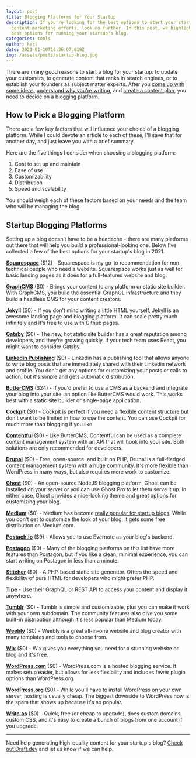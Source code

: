 ```yaml
---
layout: post
title: Blogging Platforms for Your Startup
description: If you're looking for the best options to start your startup's
  content marketing efforts, look no further. In this post, we highlight the
  best options for running your startup's blog.
categories: tools
author: karl
date: 2021-01-18T14:36:07.019Z
img: /assets/posts/startup-blog.jpg
---
```

There are many good reasons to start a blog for your startup: to update your customers, to generate content that ranks in search engines, or to establish your founders as subject matter experts. After you [come up with some ideas](https://draft.dev/learn/posts/ideas), [understand why you're writing](https://draft.dev/learn/posts/three-questions), and [create a content plan](https://draft.dev/learn/posts/content-plan), you need to decide on a blogging platform.

<!-- signup -->

## How to Pick a Blogging Platform
There are a few key factors that will influence your choice of a blogging platform. While I could devote an article to each of these, I'll save that for another day, and just leave you with a brief summary.

Here are the five things I consider when choosing a blogging platform:

1. Cost to set up and maintain
2. Ease of use
3. Customizability
4. Distribution
5. Speed and scalability

You should weigh each of these factors based on your needs and the team who will be managing the blog.

## Startup Blogging Platforms
Setting up a blog doesn’t have to be a headache - there are many platforms out there that will help you build a professional-looking one. Below I’ve collected a few of the best options for your startup's blog in 2021.

**[Squarespace](https://www.squarespace.com/)** ($12) - Squarespace is my go-to recommendation for non-technical people who need a website. Squarespace works just as well for basic landing pages as it does for a full-featured website and blog.

**[GraphCMS](https://graphcms.com/)** ($0) - Brings your content to any platform or static site builder. With GraphCMS, you build the essential GraphQL infrastructure and they build a headless CMS for your content creators.

**[Jekyll](https://jekyllrb.com/)** ($0) - If you don't mind writing a little HTML yourself, Jekyll is an awesome landing page and blogging platform. It can scale pretty much infinitely and it's free to use with Github pages.

**[Gatsby](https://www.gatsbyjs.com/)** ($0) - The new, hot static site builder has a great reputation among developers, and they're growing quickly. If your tech team uses React, you might want to consider Gatsby.

**[Linkedin Publishing](https://www.linkedin.com/post/new)** ($0) - Linkedin has a publishing tool that allows anyone to write blog posts that are immediately shared with their Linkedin network and profile. You don't get any options for customizing your posts or calls to action, but it's simple and gets automatic distribution.

**[ButterCMS](https://buttercms.com/)** ($24) - If you'd prefer to use a CMS as a backend and integrate your blog into your site, an option like ButterCMS would work. This works best with a static site builder or single-page application.

**[Cockpit](https://getcockpit.com/)** ($0) - Cockpit is perfect if you need a flexible content structure but don't want to be limited in how to use the content. You can use Cockpit for much more than blogging if you like.

**[Contentful](https://www.contentful.com/)** ($0) - Like ButterCMS, Contentful can be used as a complete content management system with an API that will hook into your site. Both solutions are only recommended for developers.

**[Drupal](https://www.drupal.org/)** ($0) - Free, open-source, and built on PHP, Drupal is a full-fledged content management system with a huge community. It's more flexible than WordPress in many ways, but also requires more work to customize.

**[Ghost](https://ghost.org/)** ($0) - An open-source NodeJS blogging platform, Ghost can be installed on your server or you can use Ghost Pro to let them serve it up. In either case, Ghost provides a nice-looking theme and great options for customizing your blog. 

**[Medium](https://medium.com/new-story)** ($0) - Medium has become [really popular for startup blogs](https://www.karllhughes.com/posts/using-medium-for-your-blog). While you don't get to customize the look of your blog, it gets some free distribution on Medium.com.

**[Postach.io](https://postach.io/)** ($9) - Allows you to use Evernote as your blog's backend.

**[Postagon](http://www.postagon.com/)** ($0) - Many of the blogging platforms on this list have more features than Postagon, but if you like a clean, minimal experience, you can start writing on Postagon in less than a minute.

**[Stitcher](https://www.stitcher.io/)** ($0) - A PHP-based static site generator. Offers the speed and flexibility of pure HTML for developers who might prefer PHP.

**[Tipe](https://tipe.io/)** - Use their GraphQL or REST API to access your content and display it anywhere.

**[Tumblr](https://www.tumblr.com/)** ($0) - Tumblr is simple and customizable, plus you can make it work with your own subdomain. The community features also give you some built-in distribution although it's less popular than Medium today.

**[Weebly](https://www.weebly.com/)** ($0) - Weebly is a great all-in-one website and blog creator with many templates and tools to choose from.

**[Wix](https://www.wix.com/)** ($0) - Wix gives you everything you need for a stunning website or blog and it's free.

**[WordPress.com](https://wordpress.com/)** ($0) - WordPress.com is a hosted blogging service. It makes setup easier, but allows for less flexibility and includes fewer plugin options than WordPress.org.

**[WordPress.org](https://wordpress.org/)** ($0) - While you'll have to install WordPress on your own server, hosting is usually cheap. The biggest downside to WordPress now is the spam that shows up because it's so popular.

**[Write.as](https://write.as/)** ($0) - Quick, free (or cheap to upgrade), does custom domains, custom CSS, and it's easy to create a bunch of blogs from one account if you upgrade.

-----

Need help generating high-quality content for your startup's blog? [Check out Draft.dev](https://draft.dev) and let us know if we can help.
